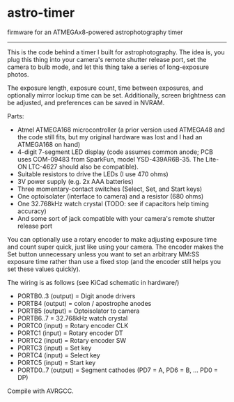 astro-timer
===========

firmware for an ATMEGAx8-powered astrophotography timer

---

This is the code behind a timer I built for astrophotography. The idea is, you
plug this thing into your camera's remote shutter release port, set the camera
to bulb mode, and let this thing take a series of long-exposure photos.

The exposure length, exposure count, time between exposures, and optionally
mirror lockup time can be set. Additionally, screen brightness can be adjusted,
and preferences can be saved in NVRAM.

Parts:
 - Atmel ATMEGA168 microcontroller (a prior version used ATMEGA48 and the code 
   still fits, but my original hardware was lost and I had an ATMEGA168 on hand)
 - 4-digit 7-segment LED display (code assumes common anode; PCB uses
   COM-09483 from SparkFun, model YSD-439AR6B-35. The Lite-ON LTC-4627 should 
   also be compatible).
 - Suitable resistors to drive the LEDs (I use 470 ohms)
 - 3V power supply (e.g. 2x AAA batteries)
 - Three momentary-contact switches (Select, Set, and Start keys)
 - One optoisolater (interface to camera) and a resistor (680 ohms)
 - One 32.768kHz watch crystal (TODO: see if capacitors help timing accuracy)
 - And some sort of jack compatible with your camera's remote shutter release port

You can optionally use a rotary encoder to make adjusting exposure
time and count super quick, just like using your camera. The encoder makes
the Set button unnecessary unless you want to set an arbitrary MM:SS exposure
time rather than use a fixed stop (and the encoder still helps you set these
values quickly).

The wiring is as follows (see KiCad schematic in hardware/)
 - PORTB0..3 (output) = Digit anode drivers
 - PORTB4    (output) = colon / apostrophe anodes
 - PORTB5    (output) = Optoisolator to camera
 - PORTB6..7          = 32.768kHz watch crystal
 - PORTC0    (input)  = Rotary encoder CLK
 - PORTC1    (input)  = Rotary encoder DT
 - PORTC2    (input)  = Rotary encoder SW
 - PORTC3    (input)  = Set key
 - PORTC4    (input)  = Select key
 - PORTC5    (input)  = Start key
 - PORTD0..7 (output) = Segment cathodes (PD7 = A, PD6 = B, ... PD0 = DP)

Compile with AVRGCC.

